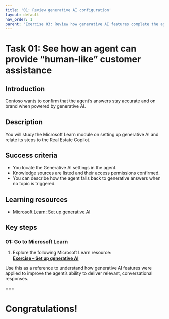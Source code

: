 ```yaml
---
title: '01: Review generative AI configuration'
layout: default
nav_order: 1
parent: 'Exercise 03: Review how generative AI features complete the agentic solution'
---
```


# Task 01: See how an agent can provide “human-like” customer assistance

## Introduction
Contoso wants to confirm that the agent’s answers stay accurate and on brand when powered by generative AI.

## Description
You will study the Microsoft Learn module on setting up generative AI and relate its steps to the Real Estate Copilot.
## Success criteria

 - You locate the Generative AI settings in the agent.
 - Knowledge sources are listed and their access permissions confirmed.
 - You can describe how the agent falls back to generative answers when no topic is triggered.

## Learning resources
- [Microsoft Learn: Set up generative AI](https://learn.microsoft.com/en-us/training/modules/create-bots-power-virtual-agents-copilot/exercise-generative-ai)

## Key steps

### 01: Go to Microsoft Learn

1. Explore the following Microsoft Learn resource:  
[**Exercise – Set up generative AI**](https://learn.microsoft.com/en-us/training/modules/create-bots-power-virtual-agents-copilot/exercise-generative-ai)

Use this as a reference to understand how generative AI features were applied to improve the agent’s ability to deliver relevant, conversational responses.

<!-- !IMAGE[g2x9unbv.jpg](instructions294087/g2x9unbv.jpg) -->

===

# Congratulations! 
